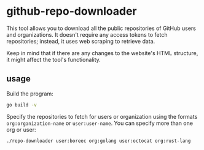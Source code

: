 # github-repo-downloader

This tool allows you to download all the public repositories of GitHub users and
organizations. It doesn't require any access tokens to fetch repositories;
instead, it uses web scraping to retrieve data. 

Keep in mind that if there are any changes to the website's HTML structure, it
might affect the tool's functionality.

## usage

Build the program:

```sh
go build -v  
```

Specify the repositories to fetch for users or organization using the formats
`org:organization-name` or `user:user-name`. You can specify more than one org
or user:

```sh
./repo-downloader user:boreec org:golang user:octocat org:rust-lang
```
